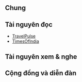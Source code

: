 ## Chung

## Tài nguyên đọc
- [TravelPulse](https://www.travelpulse.com/news)
- [TimesOfIndia](https://timesofindia.indiatimes.com/topic/travel-and-tourism-management/news)
## Tài nguyên xem & nghe

## Cộng đồng và diễn đàn